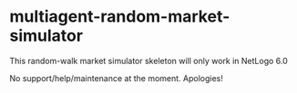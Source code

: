 # multiagent-random-market-simulator

This random-walk market simulator skeleton will only work in NetLogo 6.0

No support/help/maintenance at the moment. Apologies!
